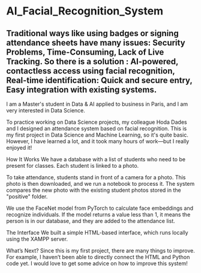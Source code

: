 # AI_Facial_Recognition_System
Traditional ways like using badges or signing attendance sheets have many issues: Security Problems, Time-Consuming, Lack of Live Tracking. So there is a solution : AI-powered, contactless access using facial recognition, Real-time identification: Quick and secure entry, Easy integration with existing systems.
--
I am a Master's student in Data & AI applied to business in Paris, and I am very interested in Data Science.

To practice working on Data Science projects, my colleague Hoda Dades and I designed an attendance system based on facial recognition. This is my first project in Data Science and Machine Learning, so it's quite basic. However, I have learned a lot, and it took many hours of work—but I really enjoyed it!

How It Works
We have a database with a list of students who need to be present for classes. Each student is linked to a photo.

To take attendance, students stand in front of a camera for a photo. This photo is then downloaded, and we run a notebook to process it. The system compares the new photo with the existing student photos stored in the "positive" folder.

We use the FaceNet model from PyTorch to calculate face embeddings and recognize individuals. If the model returns a value less than 1, it means the person is in our database, and they are added to the attendance list.

The Interface
We built a simple HTML-based interface, which runs locally using the XAMPP server.

What’s Next?
Since this is my first project, there are many things to improve. For example, I haven’t been able to directly connect the HTML and Python code yet. I would love to get some advice on how to improve this system!
